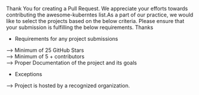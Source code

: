 Thank You for creating a Pull Request. We appreciate your efforts towards contributing the awesome-kuberntes list.As a part of our practice,
we would like to select the projects based on the below criteria. Please ensure that your submission is fulfilling the below requirements. Thanks

* Requirements for any project submissions


--> Minimum of 25 GitHub Stars \
--> Minimum of 5 + contributors \
--> Proper Documentation of the project and its goals

* Exceptions

--> Project is hosted by a recognized organization.
